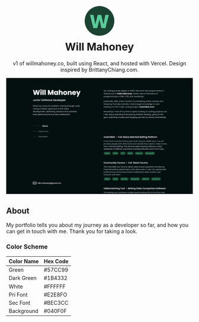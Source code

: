 <!-- Title Container -->
<div align="center">
  <!-- Logo -->
  <img src="./public/logo192.png" alt="Your Logo" width="80" height="80">

  <!-- Title -->
  <h1 style="margin-top: 10px">Will Mahoney</h1>

  <!-- Subtitle -->
  <p>v1 of willmahoney.co, built using React, and hosted with Vercel. Design inspired by BrittanyChiang.com.</p>
</div>

<!-- Main Content -->

<!-- Image -->
![Alt text](./src/images/site.png)

## About

<!-- Text Paragraph -->
My portfolio tells you about my journey as a developer so far, and how you can get in touch with me. Thank you for taking a look.

<!-- Grid for Color Scheme -->
### Color Scheme
| Color Name | Hex Code |
|------------|----------|
| Green      | #57CC99  |
| Dark Green | #1B4332  |
| White      | #FFFFFF  |
| Pri Font   | #E2E8FO  |
| Sec Font   | #BEC3CC  |
| Background | #040F0F  |

<!-- Feel free to add more sections or customize the content according to your needs -->